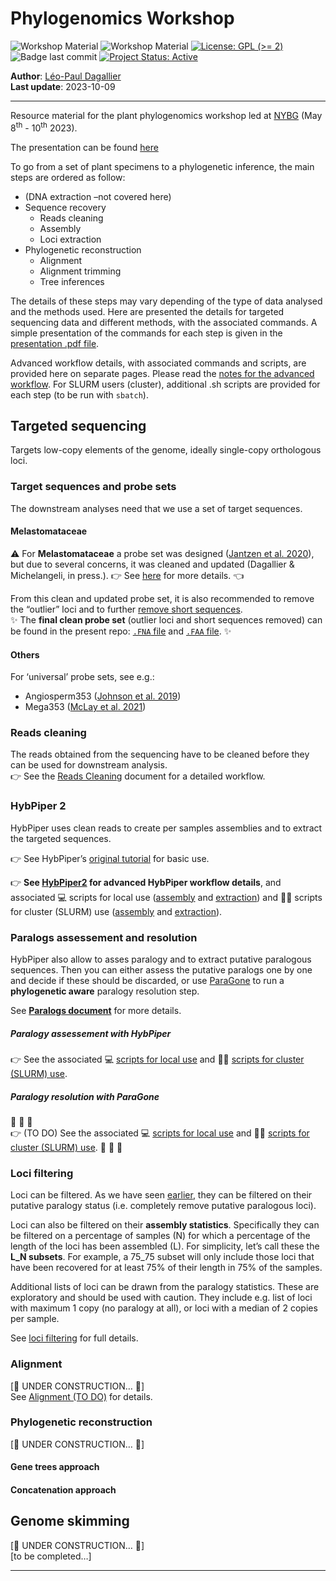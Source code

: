 
<!-- README.md is generated from README.Rmd. Please edit that file -->

# Phylogenomics Workshop

<!-- badges: start -->

![Workshop
Material](https://img.shields.io/badge/status-under_construction-orange)
![Workshop
Material](https://img.shields.io/badge/Workshop-Material-brightgreen)
[![License: GPL (\>=
2)](https://img.shields.io/badge/License-GPL%20%28%3E%3D%202%29-blue.svg)](https://choosealicense.com/licenses/gpl-2.0/)
![Badge last
commit](https://img.shields.io/github/last-commit/LPDagallier/Phylogenomics_Workshop)
[![Project Status:
Active](https://www.repostatus.org/badges/latest/active.svg)](https://www.repostatus.org/#active)
<!-- badges: end -->

**Author**: [Léo-Paul
Dagallier](https://orcid.org/0000-0002-3270-1544)  
**Last update**: 2023-10-09

------------------------------------------------------------------------

Resource material for the plant phylogenomics workshop led at
[NYBG](https://www.nybg.org/science-project/a-phylogenomics-approach-to-resolving-one-of-the-worlds-most-diverse-tropical-angiosperm-radiations-melastomataceae/)
(May 8<sup>th</sup> - 10<sup>th</sup> 2023).

The presentation can be found
[here](./Plant_Phylogenomics_Workshop_001.pdf)

To go from a set of plant specimens to a phylogenetic inference, the
main steps are ordered as follow:

- (DNA extraction –not covered here)
- Sequence recovery
  - Reads cleaning  
  - Assembly  
  - Loci extraction  
- Phylogenetic reconstruction
  - Alignment  
  - Alignment trimming  
  - Tree inferences

The details of these steps may vary depending of the type of data
analysed and the methods used. Here are presented the details for
targeted sequencing data and different methods, with the associated
commands. A simple presentation of the commands for each step is given
in the [presentation .pdf file](./Plant_Phylogenomics_Workshop_001.pdf).

Advanced workflow details, with associated commands and scripts, are
provided here on separate pages. Please read the [notes for the advanced
workflow](Notes_for_advanced_wf.md). For SLURM users (cluster),
additional .sh scripts are provided for each step (to be run with
`sbatch`).

## Targeted sequencing

Targets low-copy elements of the genome, ideally single-copy orthologous
loci.

### Target sequences and probe sets

The downstream analyses need that we use a set of target sequences.

#### Melastomataceae

:warning: For **Melastomataceae** a probe set was designed ([Jantzen et
al. 2020](https://bsapubs.onlinelibrary.wiley.com/doi/abs/10.1002/aps3.11345)),
but due to several concerns, it was cleaned and updated (Dagallier &
Michelangeli, in press.). :point_right: See
[here](https://github.com/LPDagallier/Clean_Melasto_probe_set) for more
details. :point_left:

From this clean and updated probe set, it is also recommended to remove
the “outlier” loci and to further [remove short
sequences]((https://github.com/mossmatters/HybPiper/wiki/Troubleshooting,-common-issues,-and-recommendations#14-fixing-and-filtering-your-target-file)).  
:sparkles: The **final clean probe set** (outlier loci and short
sequences removed) can be found in the present repo: [`.FNA`
file](PHYLOGENY_RECONSTRUCTION/PROBE_SET_CLEAN_v5.FNA) and [`.FAA`
file](PHYLOGENY_RECONSTRUCTION/PROBE_SET_CLEAN_v5_prot.FAA). :sparkles:

#### Others

For ‘universal’ probe sets, see e.g.:  
- Angiosperm353 ([Johnson et
al. 2019](https://doi.org/10.1093/sysbio/syy086))  
- Mega353 ([McLay et
al. 2021](https://github.com/chrisjackson-pellicle/NewTargets))

### Reads cleaning

The reads obtained from the sequencing have to be cleaned before they
can be used for downstream analysis.  
:point_right: See the [Reads Cleaning](Reads_cleaning.md) document for a
detailed workflow.

### HybPiper 2

HybPiper uses clean reads to create per samples assemblies and to
extract the targeted sequences.

:point_right: See HybPiper’s [original
tutorial](https://github.com/mossmatters/HybPiper/wiki/Tutorial) for
basic use.

:point_right: **See [HybPiper2](HybPiper2.md) for advanced HybPiper
workflow details**, and associated :computer: scripts for local use
([assembly](PHYLOGENY_RECONSTRUCTION/SCRIPTS_local/hybpiper2_assemble.sh)
and
[extraction](PHYLOGENY_RECONSTRUCTION/SCRIPTS_local/hybpiper2_extract.sh))
and :woman_technologist: scripts for cluster (SLURM) use
([assembly](PHYLOGENY_RECONSTRUCTION/SCRIPTS_cluster/hybpiper2_assemble_TEMPLATE.sh)
and
[extraction](PHYLOGENY_RECONSTRUCTION/SCRIPTS_cluster/hybpiper2_extract_TEMPLATE.sh)).

### Paralogs assessement and resolution

HybPiper also allow to asses paralogy and to extract putative paralogous
sequences. Then you can either assess the putative paralogs one by one
and decide if these should be discarded, or use
[ParaGone](https://github.com/chrisjackson-pellicle/ParaGone) to run a
**phylogenetic aware** paralogy resolution step.

See [**Paralogs document**](Paralogs.md) for more details.

##### Paralogy assessement with HybPiper

:point_right: See the associated :computer: [scripts for local
use](PHYLOGENY_RECONSTRUCTION/SCRIPTS_local/hybpiper2_paralogs.sh) and
:woman_technologist: [scripts for cluster (SLURM)
use](PHYLOGENY_RECONSTRUCTION/SCRIPTS_cluster/hybpiper2_paralogs_TEMPLATE.sh).

##### Paralogy resolution with ParaGone

:construction: :construction: :construction:  
:point_right: (TO DO) See the associated :computer: [scripts for local
use]() and :woman_technologist: [scripts for cluster (SLURM) use]().
:construction: :construction: :construction:

### Loci filtering

Loci can be filtered. As we have seen [earlier](Paralogs.md), they can
be filtered on their putative paralogy status (i.e. completely remove
putative paralogous loci).

Loci can also be filtered on their **assembly statistics**. Specifically
they can be filtered on a percentage of samples (N) for which a
percentage of the length of the loci has been assembled (L). For
simplicity, let’s call these the **L_N subsets**. For example, a 75_75
subset will only include those loci that have been recovered for at
least 75% of their length in 75% of the samples.

Additional lists of loci can be drawn from the paralogy statistics.
These are exploratory and should be used with caution. They include
e.g. list of loci with maximum 1 copy (no paralogy at all), or loci with
a median of 2 copies per sample.

See [loci filtering](Loci_filtering.md) for full details.

### Alignment

\[:construction: UNDER CONSTRUCTION… :construction:\]  
See [Alignment (TO DO)](Alignment.md) for details.

### Phylogenetic reconstruction

\[:construction: UNDER CONSTRUCTION… :construction:\]

#### Gene trees approach

#### Concatenation approach

## Genome skimming

\[:construction: UNDER CONSTRUCTION… :construction:\]  
\[to be completed…\]

------------------------------------------------------------------------
